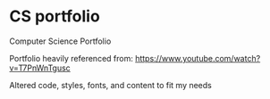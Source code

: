 # CS portfolio
Computer Science Portfolio

Portfolio heavily referenced from: https://www.youtube.com/watch?v=T7PnWnTgusc

Altered code, styles, fonts, and content to fit my needs